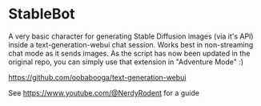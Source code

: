 # StableBot
A very basic character for generating Stable Diffusion images (via it's API) inside a text-generation-webui chat session. Works best in non-streaming chat mode as it sends images.
As the script has now been updated in the original repo, you can simply use that extension in "Adventure Mode" :)

https://github.com/oobabooga/text-generation-webui

See https://www.youtube.com/@NerdyRodent for a guide
